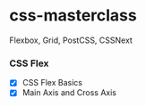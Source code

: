 # css-masterclass

Flexbox, Grid, PostCSS, CSSNext

### CSS Flex
 - [x] CSS Flex Basics
 - [x] Main Axis and Cross Axis